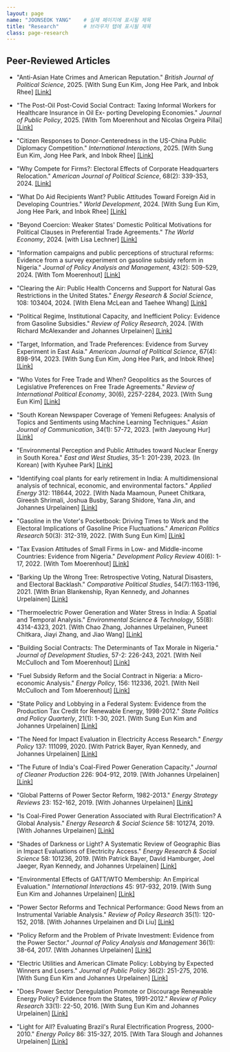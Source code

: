 ```yaml
---
layout: page
name: "JOONSEOK YANG"    # 실제 페이지에 표시될 제목
title: "Research"        # 브라우저 탭에 표시될 제목
class: page-research
---
```


## Peer-Reviewed Articles

- "Anti-Asian Hate Crimes and American Reputation." _British Journal of Political Science_, 2025. [With Sung Eun Kim, Jong Hee Park, and Inbok Rhee]
  [[Link]](https://doi.org/10.1017/S0007123424001030)

- "The Post-Oil Post-Covid Social Contract: Taxing Informal Workers for Healthcare Insurance in Oil Ex-
porting Developing Economies." _Journal of Public Policy_, 2025. [With Tom Moerenhout and Nicolas Orgeira Pillai]
  [[Link]](https://doi.org/10.1017/S0143814X2500008X)
  
- "Citizen Responses to Donor-Centeredness in the US-China Public Diplomacy Competition." _International Interactions_, 2025. [With Sung Eun Kim, Jong Hee Park, and Inbok Rhee]
  [[Link]](https://doi.org/10.1080/03050629.2025.2456738)

- "Why Compete for Firms?: Electoral Effects of Corporate Headquarters Relocation." _American Journal of Political Science_, 68(2): 339-353, 2024.
    [[Link]](https://doi.org/10.1111/ajps.12807)
  
- "What Do Aid Recipients Want? Public Attitudes Toward Foreign Aid in Developing Countries." _World Development_, 2024. [With Sung Eun Kim, Jong Hee Park, and Inbok Rhee]
    [[Link]](https://doi.org/10.1016/j.worlddev.2024.106815)

- "Beyond Coercion: Weaker States' Domestic Political Motivations for Political Clauses in Preferential Trade Agreements." _The World Economy_, 2024. [with Lisa Lechner]
    [[Link]](https://doi.org/10.1111/twec.13627)

- "Information campaigns and public perceptions of structural reforms: Evidence from a survey experiment on gasoline subsidy reform in Nigeria." _Journal of Policy Analysis and Management_, 43(2): 509-529, 2024. [With Tom Moerenhout]
    [[Link]](https://doi.org/10.1002/pam.22561)

- "Clearing the Air: Public Health Concerns and Support for Natural Gas Restrictions in the United States." _Energy Research & Social Science_, 108: 103404, 2024. [With Elena McLean and Taehee Whang]
    [[Link]](https://doi.org/10.1016/j.erss.2023.103404)

- "Political Regime, Institutional Capacity, and Inefficient Policy: Evidence from Gasoline Subsidies." _Review of Policy Research_, 2024. [With Richard McAlexander and Johannes Urpelainen]
    [[Link]](https://doi.org/10.1111/ropr.12580)

- "Target, Information, and Trade Preferences: Evidence from Survey Experiment in East Asia." _American Journal of Political Science_, 67(4): 898-914, 2023. [With Sung Eun Kim, Jong Hee Park, and Inbok Rhee]
    [[Link]](https://doi.org/10.1111/ajps.12783)

- "Who Votes for Free Trade and When? Geopolitics as the Sources of Legislative Preferences on Free Trade Agreements." _Review of International Political Economy_, 30(6), 2257-2284, 2023. [With Sung Eun Kim]
    [[Link]](https://doi.org/10.1080/09692290.2022.2144927)

- "South Korean Newspaper Coverage of Yemeni Refugees: Analysis of Topics and Sentiments using Machine Learning Techniques." _Asian Journal of Communication_, 34(1): 57-72, 2023. [with Jaeyoung Hur]
    [[Link]](https://doi.org/10.1080/01292986.2023.2257230)

- "Environmental Perception and Public Attitudes toward Nuclear Energy in South Korea." _East and West Studies_, 35-1: 201-239, 2023. (In Korean) [with Kyuhee Park]
    [[Link]](https://iews.or.kr/index.php?page=view&idx=1467&pg=1&hCode=BOARD&bo_idx=13&sfl=&stx=)

- "Identifying coal plants for early retirement in India: A multidimensional analysis of technical, economic, and environmental factors." _Applied Energy_ 312: 118644, 2022. [With Nada Maamoun, Puneet Chitkara, Gireesh Shrimali, Joshua Busby, Sarang Shidore, Yana Jin, and Johannes Urpelainen]
    [[Link]](https://doi.org/10.1016/j.apenergy.2022.118644)

- "Gasoline in the Voter's Pocketbook: Driving Times to Work and the Electoral Implications of Gasoline Price Fluctuations." _American Politics Research_ 50(3): 312-319, 2022. [With Sung Eun Kim]
    [[Link]](https://doi.org/10.1177/1532673X211043445)

- "Tax Evasion Attitudes of Small Firms in Low- and Middle-income Countries: Evidence from Nigeria." _Development Policy Review_ 40(6): 1-17, 2022. [With Tom Moerenhout]
    [[Link]](https://doi.org/10.1111/dpr.12616)

- "Barking Up the Wrong Tree: Retrospective Voting, Natural Disasters, and Electoral Backlash." _Comparative Political Studies_, 54(7):1163-1196, 2021. [With Brian Blankenship, Ryan Kennedy, and Johannes Urpelainen]
    [[Link]](https://doi.org/10.1177/0010414020970211)

- "Thermoelectric Power Generation and Water Stress in India: A Spatial and Temporal Analysis." _Environmental Science & Technology_, 55(8): 4314-4323, 2021. [With Chao Zhang, Johannes Urpelainen, Puneet Chitkara, Jiayi Zhang, and Jiao Wang]
    [[Link]](https://pubs.acs.org/doi/10.1021/acs.est.0c08724)

- "Building Social Contracts: The Determinants of Tax Morale in Nigeria." _Journal of Development Studies_, 57-2: 226-243, 2021. [With Neil McCulloch and Tom Moerenhout]
    [[Link]](https://doi.org/10.1080/00220388.2020.1797688)

- "Fuel Subsidy Reform and the Social Contract in Nigeria: a Micro-economic Analysis." _Energy Policy_, 156: 112336, 2021. [With Neil McCulloch and Tom Moerenhout]
    [[Link]](https://doi.org/10.1016/j.enpol.2021.112336)

- "State Policy and Lobbying in a Federal System: Evidence from the Production Tax Credit for Renewable Energy, 1998-2012." _State Politics and Policy Quarterly_, 21(1): 1-30, 2021. [With Sung Eun Kim and Johannes Urpelainen]
    [[Link]](https://doi.org/10.1177/1532440020918865)

- "The Need for Impact Evaluation in Electricity Access Research." _Energy Policy_ 137: 111099, 2020. [With Patrick Bayer, Ryan Kennedy, and Johannes Urpelainen]
    [[Link]](https://doi.org/10.1016/j.enpol.2019.111099)

- "The Future of India's Coal-Fired Power Generation Capacity." _Journal of Cleaner Production_ 226: 904-912, 2019. [With Johannes Urpelainen]
    [[Link]](https://doi.org/10.1016/j.jclepro.2019.04.074)

- "Global Patterns of Power Sector Reform, 1982-2013." _Energy Strategy Reviews_ 23: 152-162, 2019. [With Johannes Urpelainen]
    [[Link]](https://doi.org/10.1016/j.esr.2018.12.001)

- "Is Coal-Fired Power Generation Associated with Rural Electrification? A Global Analysis." _Energy Research & Social Science_ 58: 101274, 2019. [With Johannes Urpelainen]
    [[Link]](https://doi.org/10.1016/j.erss.2019.101274)

- "Shades of Darkness or Light? A Systematic Review of Geographic Bias in Impact Evaluations of Electricity Access." _Energy Research & Social Science_ 58: 101236, 2019. [With Patrick Bayer, David Hamburger, Joel Jaeger, Ryan Kennedy, and Johannes Urpelainen]
    [[Link]](https://doi.org/10.1016/j.erss.2019.101236)

- "Environmental Effects of GATT/WTO Membership: An Empirical Evaluation." _International Interactions_ 45: 917-932, 2019. [With Sung Eun Kim and Johannes Urpelainen]
    [[Link]](https://doi.org/10.1080/03050629.2019.1632305)

- "Power Sector Reforms and Technical Performance: Good News from an Instrumental Variable Analysis." _Review of Policy Research_ 35(1): 120-152, 2018. [With Johannes Urpelainen and Di Liu]
    [[Link]](https://doi.org/10.1111/ropr.12275)

- "Policy Reform and the Problem of Private Investment: Evidence from the Power Sector." _Journal of Policy Analysis and Management_ 36(1): 38-64, 2017. [With Johannes Urpelainen]
    [[Link]](https://doi.org/10.1002/pam.21959)

- "Electric Utilities and American Climate Policy: Lobbying by Expected Winners and Losers." _Journal of Public Policy_ 36(2): 251-275, 2016. [With Sung Eun Kim and Johannes Urpelainen]
    [[Link]](https://doi.org/10.1017/S0143814X15000033)

- "Does Power Sector Deregulation Promote or Discourage Renewable Energy Policy? Evidence from the States, 1991-2012." _Review of Policy Research_ 33(1): 22-50, 2016. [With Sung Eun Kim and Johannes Urpelainen]
    [[Link]](https://doi.org/10.1111/ropr.12157)

- "Light for All? Evaluating Brazil's Rural Electrification Progress, 2000-2010." _Energy Policy_ 86: 315-327, 2015. [With Tara Slough and Johannes Urpelainen]
    [[Link]](https://doi.org/10.1016/j.enpol.2015.07.001)
